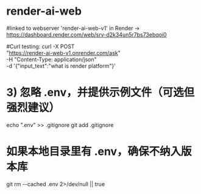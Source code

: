 # render-ai-web

#linked to webserver 'render-ai-web-v1' in Render -> https://dashboard.render.com/web/srv-d2k34un5r7bs73ebqoi0

#Curl testing:
curl -X POST \
  "https://render-ai-web-v1.onrender.com/ask" \
  -H "Content-Type: application/json" \
  -d '{"input_text":"what is render platform"}'

# 3) 忽略 .env，并提供示例文件（可选但强烈建议）
echo ".env" >> .gitignore
git add .gitignore

# 如果本地目录里有 .env，确保不纳入版本库
git rm --cached .env 2>/dev/null || true
